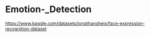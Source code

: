 # Emotion-_Detection
https://www.kaggle.com/datasets/jonathanoheix/face-expression-recognition-dataset
